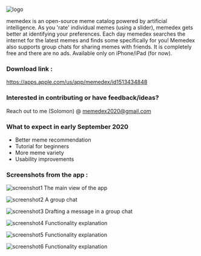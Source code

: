 ![logo](logo.png)



memedex is an open-source meme catalog powered by artificial intelligence. As you 'rate' individual memes (using a slider), memedex gets better at identifying your preferences. Each day memedex searches the internet for the latest memes and finds some specifically for you! Memedex also supports group chats for sharing memes with friends. It is completely free and there are no ads. Available only on iPhone/iPad (for now). 


### Download link :
https://apps.apple.com/us/app/memedex/id1513434848


### Interested in contributing or have feedback/ideas?

Reach out to me (Solomon) @ memedex2020@gmail.com

### What to expect in early September 2020

- Better meme recommendation
- Tutorial for beginners
- More meme variety
- Usability improvements

### Screenshots from the app :

![screenshot1](1.png)
The main view of the app

![screenshot2](2.png) 
A group chat

![screenshot3](3.png) 
Drafting a message in a group chat

![screenshot4](4.png)
Functionality explanation

![screenshot5](5.png)
Functionality explanation

![screenshot6](6.png)
Functionality explanation
